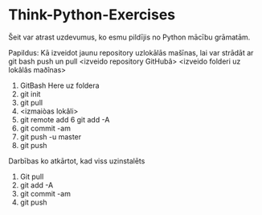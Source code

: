 # Think-Python-Exercises

Šeit var atrast uzdevumus, ko esmu pildījis no Python mācību grāmatām.

Papildus: Kā izveidot jaunu repository uzlokālās mašīnas, lai var strādāt ar git bash push un pull
<izveido repository GitHubâ>
<izveido folderi uz lokâlâs maðînas>
1. GitBash Here uz foldera
2. git init
3. git pull <link>
4. <izmaiòas lokâli>
5. git remote add <repository nosaukums> <link>
6  git add -A
7. git commit -am <link>
8. git push -u <repository nosaukums> master
9. git push <link>

Darbības ko atkārtot, kad viss uzinstalēts
1. Git pull
2. git add -A
3. git commit -am <link>
4. git push
